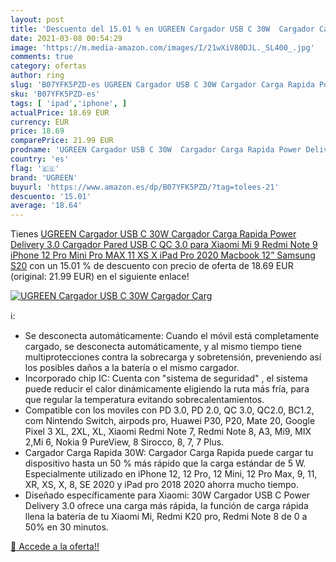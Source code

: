 ```yaml
---
layout: post
title: 'Descuento del 15.01 % en UGREEN Cargador USB C 30W  Cargador Carg'
date: 2021-03-08 00:54:29
image: 'https://m.media-amazon.com/images/I/21wXiV80DJL._SL400_.jpg'
comments: true
category: ofertas
author: ring
slug: 'B07YFK5PZD-es UGREEN Cargador USB C 30W Cargador Carga Rapida Power...'
sku: 'B07YFK5PZD-es'
tags: [ 'ipad','iphone', ]
actualPrice: 18.69 EUR
currency: EUR
price: 18.69
comparePrice: 21.99 EUR
prodname: 'UGREEN Cargador USB C 30W  Cargador Carga Rapida Power Delivery 3.0  Cargador Pared USB C QC 3.0 para Xiaomi Mi 9 Redmi Note 9 iPhone 12 Pro Mini Pro MAX 11 XS X iPad Pro 2020 Macbook 12” Samsung S20'
country: 'es'
flag: '🇪🇸'
brand: 'UGREEN'
buyurl: 'https://www.amazon.es/dp/B07YFK5PZD/?tag=tolees-21'
descuento: '15.01'
average: '18.64'
---
```


Tienes [UGREEN Cargador USB C 30W  Cargador Carga Rapida Power Delivery 3.0  Cargador Pared USB C QC 3.0 para Xiaomi Mi 9 Redmi Note 9 iPhone 12 Pro Mini Pro MAX 11 XS X iPad Pro 2020 Macbook 12” Samsung S20](https://www.amazon.es/dp/B07YFK5PZD/?tag=tolees-21) con un 15.01 % de descuento con precio de oferta de 18.69 EUR (original: 21.99 EUR) en el siguiente enlace!

[![UGREEN Cargador USB C 30W  Cargador Carg](https://m.media-amazon.com/images/I/21wXiV80DJL._SL400_.jpg)](https://www.amazon.es/dp/B07YFK5PZD/?tag=tolees-21)

ℹ️:

- Se desconecta automáticamente: Cuando el móvil está completamente cargado, se desconecta automáticamente, y al mismo tiempo tiene multiprotecciones contra la sobrecarga y sobretensión, preveniendo así los posibles daños a la batería o el mismo cargador.
- Incorporado chip IC: Cuenta con "sistema de seguridad" , el sistema puede reducir el calor dinámicamente eligiendo la ruta más fría, para que regular la temperatura evitando sobrecalentamientos.
- Compatible con los moviles con PD 3.0, PD 2.0, QC 3.0, QC2.0, BC1.2, com Nintendo Switch, airpods pro, Huawei P30, P20, Mate 20, Google Pixel 3 XL, 2XL, XL, Xiaomi Redmi Note 7, Redmi Note 8, A3, Mi9, MIX 2,Mi 6, Nokia 9 PureView, 8 Sirocco, 8, 7, 7 Plus.
- Cargador Carga Rapida 30W: Cargador Carga Rapida puede cargar tu dispositivo hasta un 50 % más rápido que la carga estándar de 5 W. Especialmente utilizado en iPhone 12, 12 Pro, 12 Mini, 12 Pro Max, 9, 11, XR, XS, X, 8, SE 2020 y iPad pro 2018 2020 ahorra mucho tiempo.
- Diseñado específicamente para Xiaomi: 30W Cargador USB C Power Delivery 3.0 ofrece una carga más rápida, la función de carga rápida llena la batería de tu Xiaomi Mi, Redmi K20 pro, Redmi Note 8 de 0 a 50% en 30 minutos.

[🛒 Accede a la oferta!!](https://www.amazon.es/dp/B07YFK5PZD/?tag=tolees-21)
